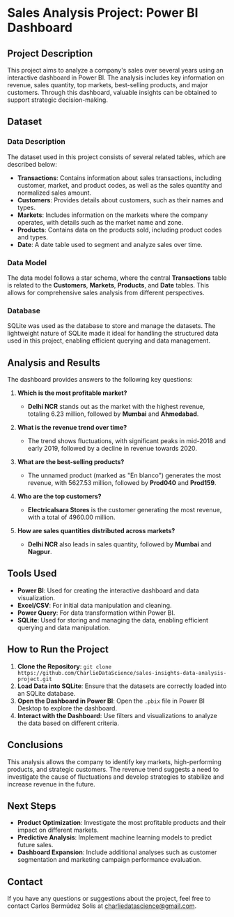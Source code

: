 # Sales Analysis Project: Power BI Dashboard

## Project Description

This project aims to analyze a company's sales over several years using an interactive dashboard in Power BI. The analysis includes key information on revenue, sales quantity, top markets, best-selling products, and major customers. Through this dashboard, valuable insights can be obtained to support strategic decision-making.

## Dataset

### Data Description

The dataset used in this project consists of several related tables, which are described below:

- **Transactions**: Contains information about sales transactions, including customer, market, and product codes, as well as the sales quantity and normalized sales amount.
- **Customers**: Provides details about customers, such as their names and types.
- **Markets**: Includes information on the markets where the company operates, with details such as the market name and zone.
- **Products**: Contains data on the products sold, including product codes and types.
- **Date**: A date table used to segment and analyze sales over time.

### Data Model

The data model follows a star schema, where the central **Transactions** table is related to the **Customers**, **Markets**, **Products**, and **Date** tables. This allows for comprehensive sales analysis from different perspectives.

### Database
SQLite was used as the database to store and manage the datasets. The lightweight nature of SQLite made it ideal for handling the structured data used in this project, enabling efficient querying and data management.

## Analysis and Results

The dashboard provides answers to the following key questions:

1. **Which is the most profitable market?**
    
    - **Delhi NCR** stands out as the market with the highest revenue, totaling 6.23 million, followed by **Mumbai** and **Ahmedabad**.
2. **What is the revenue trend over time?**
    
    - The trend shows fluctuations, with significant peaks in mid-2018 and early 2019, followed by a decline in revenue towards 2020.
3. **What are the best-selling products?**
    
    - The unnamed product (marked as "En blanco") generates the most revenue, with 5627.53 million, followed by **Prod040** and **Prod159**.
4. **Who are the top customers?**
    
    - **Electricalsara Stores** is the customer generating the most revenue, with a total of 4960.00 million.
5. **How are sales quantities distributed across markets?**
    
    - **Delhi NCR** also leads in sales quantity, followed by **Mumbai** and **Nagpur**.

## Tools Used

- **Power BI**: Used for creating the interactive dashboard and data visualization.
- **Excel/CSV**: For initial data manipulation and cleaning.
- **Power Query**: For data transformation within Power BI.
- **SQLite**: Used for storing and managing the data, enabling efficient querying and data manipulation.

## How to Run the Project

1. **Clone the Repository**: `git clone https://github.com/CharlieDataScience/sales-insights-data-analysis-project.git`
2. **Load Data into SQLite**: Ensure that the datasets are correctly loaded into an SQLite database.
3. **Open the Dashboard in Power BI**: Open the `.pbix` file in Power BI Desktop to explore the dashboard.
4. **Interact with the Dashboard**: Use filters and visualizations to analyze the data based on different criteria.

## Conclusions

This analysis allows the company to identify key markets, high-performing products, and strategic customers. The revenue trend suggests a need to investigate the cause of fluctuations and develop strategies to stabilize and increase revenue in the future.

## Next Steps

- **Product Optimization**: Investigate the most profitable products and their impact on different markets.
- **Predictive Analysis**: Implement machine learning models to predict future sales.
- **Dashboard Expansion**: Include additional analyses such as customer segmentation and marketing campaign performance evaluation.

## Contact

If you have any questions or suggestions about the project, feel free to contact Carlos Bermúdez Solis at charliedatascience@gmail.com.
